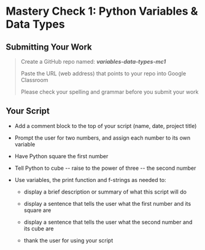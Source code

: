 # Mastery Check 1: Python Variables & Data Types

## Submitting Your Work
> Create a GitHub repo named: ***variables-data-types-mc1***
>
> Paste the URL (web address) that points to your repo into Google Classroom
>
> Please check your spelling and grammar before you submit your work

## Your Script

- Add a comment block to the top of your script (name, date, project title)
- Prompt the user for two numbers, and assign each number to its own variable
- Have Python square the first number
- Tell Python to cube -- raise to the power of three -- the second number
- Use variables, the print function and f-strings as needed to:

    -   display a brief description or summary of what this script will do

    -   display a sentence that tells the user what the first number and its square are

    -   display a sentence that tells the user what the second number and its cube are

    -   thank the user for using your script 
